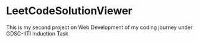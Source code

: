 # LeetCodeSolutionViewer
This is my second project on Web Development of my coding journey under GDSC-IITI Induction Task
